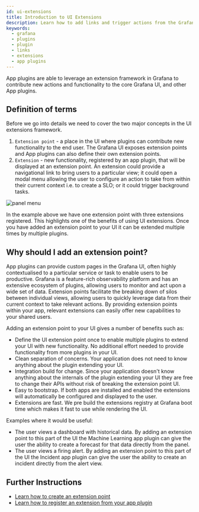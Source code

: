 ```yaml
---
id: ui-extensions
title: Introduction to UI Extensions
description: Learn how to add links and trigger actions from the Grafana user interface by using UI Extensions in app plugins.
keywords:
  - grafana
  - plugins
  - plugin
  - links
  - extensions
  - app plugins
---
```


App plugins are able to leverage an extension framework in Grafana to contribute new actions and functionality to the core Grafana UI, and other App plugins.

## Definition of terms

Before we go into details we need to cover the two major concepts in the UI extensions framework.

1. `Extension point` - a place in the UI where plugins can contribute new functionality to the end user. The Grafana UI exposes extension points and App plugins can also define their own extension points.
2. `Extension` - new functionality, registered by an app plugin, that will be displayed at an extension point. An extension could provide a navigational link to bring users to a particular view; it could open a modal menu allowing the user to configure an action to take from within their current context i.e. to create a SLO; or it could trigger background tasks.

![panel menu](https://user-images.githubusercontent.com/172951/242723354-a10d6238-22f1-4458-b85e-ac3c7f014b22.png)

In the example above we have one extension point with three extensions registered. This highlights one of the benefits of using UI extensions. Once you have added an extension point to your UI it can be extended multiple times by multiple plugins.

## Why should I add an extension point?

App plugins can provide custom pages in the Grafana UI, often highly contextualised to a particular service or task to enable users to be productive. Grafana is a feature-rich observability platform and has an extensive ecosystem of plugins, allowing users to monitor and act upon a wide set of data. Extension points facilitate the breaking down of silos between individual views, allowing users to quickly leverage data from their current context to take relevant actions. By providing extension points within your app, relevant extensions can easily offer new capabilities to your shared users.

Adding an extension point to your UI gives a number of benefits such as:

- Define the UI extension point once to enable multiple plugins to extend your UI with new functionality. No additional effort needed to provide  functionality from more plugins in your UI.
- Clean separation of concerns. Your application does not need to know anything about the plugin extending your UI.
- Integration build for change. Since your application doesn't know anything about the internals of the plugin extending your UI they are free to change their APIs without risk of breaking the extension point UI.
- Easy to bootstrap. If both apps are installed and enabled the extensions will automatically be configured and displayed to the user.
- Extensions are fast. We pre build the extensions registry at Grafana boot time which makes it fast to use while rendering the UI.

Examples where it would be useful:

- The user views a dashboard with historical data. By adding an extension point to this part of the UI the Machine Learning app plugin can give the user the ability to create a forecast for that data directly from the panel.
- The user views a firing alert. By adding an extension point to this part of the UI the Incident app plugin can give the user the ability to create an incident directly from the alert view.

## Further Instructions

- [Learn how to create an extension point](./create-an-extension-point.md)
- [Learn how to register an extension from your app plugin](./register-an-extension.md)